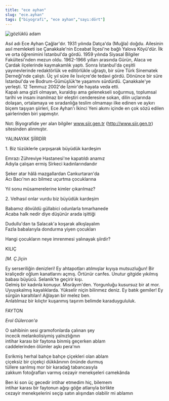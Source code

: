```yaml
---
title: "ece ayhan"
slug: "ece.ayhan"
tags: ["biyografi", "ece ayhan","sayı:dört"]
---
```

![gözlüklü adam](/img/4.35.jpg)

Asıl adı Ece Ayhan Çağlar'dır. 1931
yılında Datça'da (Muğla) doğdu. Ailesinin asıl memleketi ise
Çanakkale'nin Eceabat İlçesi'ne bağlı Yalova Köyü'dür. İlk ve orta
öğrenimini İstanbul'da gördü. 1959 yılında Siyasal Bilgiler
Fakültesi'nden mezun oldu. 1962-1966 yılları arasında Gürün, Alaca ve
Çardak ilçelerinde kaymakamlık yaptı. Sonra İstanbul'da çeşitli
yayınevlerinde redaktörlük ve editörlükle uğraştı, bir süre Türk
Sinematek Derneği'nde çalıştı. Üç yıl süre ile İsviçre'de tedavi gördü.
Dönünce bir süre İstanbul'da ve Bodrum-Gümüşlük'te yaşamını sürdürdü.
Çanakkale'ye yerleşti. 12 Temmuz 2002'de İzmir'de hayata veda etti.\
Kapalı ama gizli olmayan, kuraldışı ama gelenekseli soğurmuş, toplumsal
tarihi ve insanı inanılmaz bir eleştiri cenderesine sokan, dilin
uçlarında dolaşan, ortalamaya ve sıradanlığa teslim olmamayı ilke edinen
ve aykırı biçem taşıyan şiirleri, Ece Ayhan'ı İkinci Yeni akımı içinde
en çok sözü edilen şairlerinden biri yapmıştır.

Not: Biyografide yer alan bilgiler
www.siir.gen.tr (http://www.siir.gen.tr) sitesinden alınmıştır.

YALINAYAK ŞİİRDİR

1\. Biz tüzüklerle çarpışarak büyüdük kardeşim

Emrazı Zühreviye Hastanesi'ne kapatıldı anamız\
Adıyla çalışan ermiş Sirkeci kadınlarındandır

Şeker atar hâlâ mazgallardan Cankurtaran'da\
Acı Bacı'nın acı bilmez uçurtma çocuklarına

Yıl sonu müsamerelerine kimler çıkarılmaz?

2\. Velhasıl onlar vurdu biz büyüdük kardeşim

Babamız dövüldü güllabici odunlarla tımarhanede\
Acaba halk nedir diye düşünür arada işittiği

Dudullu'dan ta Salacak'a koşarak alkışlayalım\
Fazla babalarıyla dondurma yiyen çocukları

Hangi çocukların neye imrenmesi yalınayak şiirdir?

KILIÇ

*[M. Ç.]için*

Ey serseriliğin denizleri! Ey ahtapotları atılmışlar kıyıya mutsuzluğun!
Bir kraliçedir oğlum kanatlarını açmış. Örtünür canfes. Unutur gitgide
yıkılmış babası büyücü. Selanik'te geçirir kışı.\
Gelmiş bir kadınla konuşur. Mısrâyım'den. Yorgunluğu kusursuz bir at
mor. Uyuyakalmış kayalıklarda. Yükselir niçin bilinmez deniz. Ey batık
gemiler! Ey sürgün karaltıları! Ağlayan bir melez ben.\
Anlatılmaz bir kılıçtır kuşanmış taşırım belimde karaduygululuk.

FAYTON

*Erol Gülercan'a*

O sahibinin sesi gramofonlarda çalınan şey\
incecik melankolisiymiş yalnızlığının\
intihar karası bir faytona binmiş geçerken ablam\
caddelerinden ölümler aşkı pera'nın

Esrikmiş herhal bahçe bahçe çiçekleri olan ablam\
çiçeksiz bir çiçekçi dükkânının önünde durmuş\
tüllere sarılmış mor bir karadağ tabancasıyla\
zakkum fotoğrafları varmış cezayir menekşeleri camekânda

Ben ki son üç gecedir intihar etmedim hiç, bilemem\
intihar karası bir faytonun ağışı göğe atlarıyla birlikte\
cezayir menekşelerini seçip satın alışından olabilir mi ablamın
